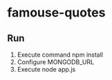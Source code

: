 # famouse-quotes

## Run
1. Execute command npm install
2. Configure MONGODB_URL
3. Execute node app.js